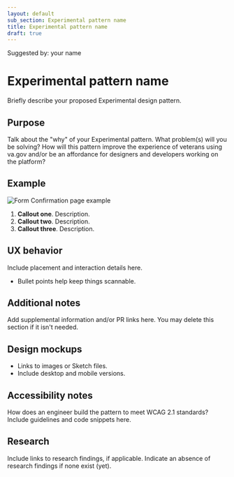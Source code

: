 ```yaml
---
layout: default
sub_section: Experimental pattern name
title: Experimental pattern name
draft: true
---
```

Suggested by: your name

# Experimental pattern name 

Briefly describe your proposed Experimental design pattern.

## Purpose

Talk about the "why" of your Experimental pattern. What problem(s) will you be solving? How will this pattern improve the experience of veterans using va.gov and/or be an affordance for designers and developers working on the platform?

## Example

<!-- Insert an image with callouts here, if you have one. Callouts should live as numbered text beneath the image (for accessibility reasons). If the image is large, callout text can live within the image itself as well as beneath it. Use the Anatomy callouts Sketch library in your mockups. -->

![Form Confirmation page example](https://github.com/department-of-veterans-affairs/vets-design-system-documentation/blob/master/form_confirmation_page_desktop.png)

1. **Callout one**. Description.
2. **Callout two**. Description.
3. **Callout three**. Description.

## UX behavior 

Include placement and interaction details here.  

* Bullet points help keep things scannable.

## Additional notes

Add supplemental information and/or PR links here. You may delete this section if it isn't needed.

## Design mockups

* Links to images or Sketch files. 
* Include desktop and mobile versions.

## Accessibility notes

How does an engineer build the pattern to meet WCAG 2.1 standards? Include guidelines and code snippets here.

## Research

Include links to research findings, if applicable. Indicate an absence of research findings if none exist (yet).
